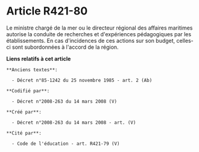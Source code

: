 # Article R421-80

Le ministre chargé de la mer ou le directeur régional des affaires maritimes autorise la conduite de recherches et
d'expériences pédagogiques par les établissements. En cas d'incidences de ces actions sur son budget, celles-ci sont
subordonnées à l'accord de la région.

**Liens relatifs à cet article**

	**Anciens textes**:

	  - Décret n°85-1242 du 25 novembre 1985 - art. 2 (Ab)

	**Codifié par**:

	  - Décret n°2008-263 du 14 mars 2008 (V)

	**Créé par**:

	  - Décret n°2008-263 du 14 mars 2008 - art. (V)

	**Cité par**:

	  - Code de l'éducation - art. R421-79 (V)
